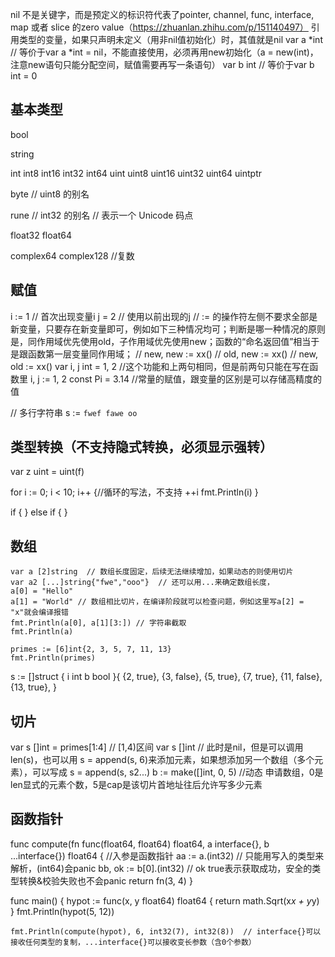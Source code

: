 nil 不是关键字，而是预定义的标识符代表了pointer, channel, func, interface, map 或者 slice 的zero value（https://zhuanlan.zhihu.com/p/151140497）
引用类型的变量，如果只声明未定义（用非nil值初始化）时，其值就是nil
var a *int  // 等价于var a *int = nil，不能直接使用，必须再用new初始化（a = new(int)，注意new语句只能分配空间，赋值需要再写一条语句）
var b int  // 等价于var b int = 0

## 基本类型
bool

string

int  int8  int16  int32  int64
uint uint8 uint16 uint32 uint64 uintptr

byte // uint8 的别名

rune // int32 的别名
    // 表示一个 Unicode 码点

float32 float64

complex64 complex128 //复数

## 赋值
i := 1  // 首次出现变量i
j = 2  // 使用以前出现的j
// := 的操作符左侧不要求全部是新变量，只要存在新变量即可，例如如下三种情况均可；判断是哪一种情况的原则是，同作用域优先使用old，子作用域优先使用new；函数的“命名返回值”相当于是跟函数第一层变量同作用域；
// new, new := xx()
// old, new := xx()
// new, old := xx()
var i, j int = 1, 2 //这个功能和上两句相同，但是前两句只能在写在函数里
i, j := 1, 2
const Pi = 3.14 //常量的赋值，跟变量的区别是可以存储高精度的值



// 多行字符串
s := `fwef
fawe
oo`

## 类型转换（不支持隐式转换，必须显示强转）
var z uint = uint(f)

for i := 0; i < 10; i++ {//循环的写法，不支持 ++i
	fmt.Println(i)
}

if {
} else if {
}


## 数组
	var a [2]string  // 数组长度固定，后续无法继续增加，如果动态的则使用切片
	var a2 [...]string{"fwe","ooo"}  // 还可以用...来确定数组长度，
	a[0] = "Hello"
	a[1] = "World" // 数组相比切片，在编译阶段就可以检查问题，例如这里写a[2] = "x"就会编译报错
	fmt.Println(a[0], a[1][3:]) // 字符串截取
	fmt.Println(a)

	primes := [6]int{2, 3, 5, 7, 11, 13}
	fmt.Println(primes)

s := []struct {
		i int
		b bool
	}{
		{2, true},
		{3, false},
		{5, true},
		{7, true},
		{11, false},
		{13, true},
	}


## 切片
var s []int = primes[1:4] // [1,4)区间
var s []int // 此时是nil，但是可以调用len(s)，也可以用 s = append(s, 6)来添加元素，如果想添加另一个数组（多个元素），可以写成 s = append(s, s2...)
b := make([]int, 0, 5) //动态 申请数组，0是len显式的元素个数，5是cap是该切片首地址往后允许写多少元素

## 函数指针
func compute(fn func(float64, float64) float64, a interface{}, b ...interface{}) float64 { //入参是函数指针
        aa := a.(int32)  // 只能用写入的类型来解析，(int64)会panic
        bb, ok := b[0].(int32)  // ok true表示获取成功，安全的类型转换&校验失败也不会panic
	return fn(3, 4)
}

func main() {
	hypot := func(x, y float64) float64 {
		return math.Sqrt(x*x + y*y)
	}
	fmt.Println(hypot(5, 12))

	fmt.Println(compute(hypot), 6, int32(7), int32(8))  // interface{}可以接收任何类型的复制，...interface{}可以接收变长参数（含0个参数）

